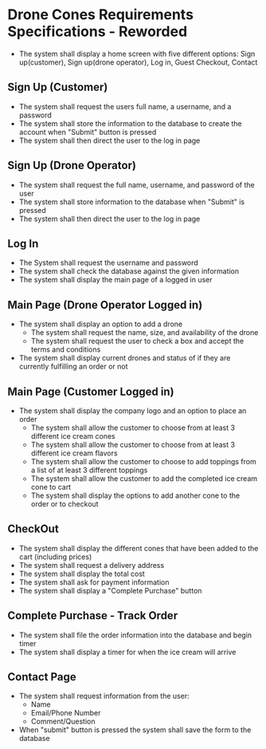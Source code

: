 # Drone Cones Requirements Specifications - Reworded

- The system shall display a home screen with five different options: Sign up(customer), Sign up(drone operator), Log in, Guest Checkout, Contact

## Sign Up (Customer)

- The system shall request the users full name, a username, and a password
- The system shall store the information to the database to create the account when "Submit" button is pressed
- The system shall then direct the user to the log in page

## Sign Up (Drone Operator)

- The system shall request the full name, username, and password of the user
- The system shall store information to the database when "Submit" is pressed
- The system shall then direct the user to the log in page

## Log In

- The System shall request the username and password
- The system shall check the database against the given information
- The system shall display the main page of a logged in user

## Main Page (Drone Operator Logged in)

- The system shall display an option to add a drone
  - The system shall request the name, size, and availability of the drone
  - The system shall request the user to check a box and accept the terms and conditions
- The system shall display current drones and status of if they are currently fulfilling an order or not

## Main Page (Customer Logged in)

- The system shall display the company logo and an option to place an order
  - The system shall allow the customer to choose from at least 3 different ice cream cones
  - The system shall allow the customer to choose from at least 3 different ice cream flavors
  - The system shall allow the customer to choose to add toppings from a list of at least 3 different toppings
  - The system shall allow the customer to add the completed ice cream cone to cart
  - The system shall display the options to add another cone to the order or to checkout

## CheckOut

- The system shall display the different cones that have been added to the cart (including prices)
- The system shall request a delivery address
- The system shall display the total cost
- The system shall ask for payment information
- The system shall display a "Complete Purchase" button

## Complete Purchase - Track Order

- The system shall file the order information into the database and begin timer
- The system shall display a timer for when the ice cream will arrive

## Contact Page

- The system shall request information from the user:
  - Name
  - Email/Phone Number
  - Comment/Question
- When "submit" button is pressed the system shall save the form to the database
